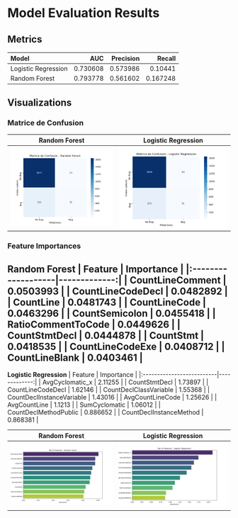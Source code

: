 # Model Evaluation Results

## Metrics
| Model               |      AUC |   Precision |   Recall |
|:--------------------|---------:|------------:|---------:|
| Logistic Regression | 0.730608 |    0.573986 | 0.10441  |
| Random Forest       | 0.793778 |    0.561602 | 0.167248 |

## Visualizations
### Matrice de Confusion
|**Random Forest** | **Logistic Regression**|
:-----------------:|:-----------------------:
![Confusion Matrix](cm_rf.png) | ![Confusion Matrix](cm_log_reg.png)

### Feature Importances
**Random Forest**
| Feature            |   Importance |
|:-------------------|-------------:|
| CountLineComment   |    0.0503993 |
| CountLineCodeDecl  |    0.0482892 |
| CountLine          |    0.0481743 |
| CountLineCode      |    0.0463296 |
| CountSemicolon     |    0.0455418 |
| RatioCommentToCode |    0.0449626 |
| CountStmtDecl      |    0.0444878 |
| CountStmt          |    0.0418535 |
| CountLineCodeExe   |    0.0408712 |
| CountLineBlank     |    0.0403461 |
---

**Logistic Regression**
| Feature                   |   Importance |
|:--------------------------|-------------:|
| AvgCyclomatic_x           |     2.11255  |
| CountStmtDecl             |     1.73897  |
| CountLineCodeDecl         |     1.62146  |
| CountDeclClassVariable    |     1.55368  |
| CountDeclInstanceVariable |     1.43016  |
| AvgCountLineCode          |     1.25626  |
| AvgCountLine              |     1.1213   |
| SumCyclomatic             |     1.06012  |
| CountDeclMethodPublic     |     0.886652 |
| CountDeclInstanceMethod   |     0.868381 |

|**Random Forest** | **Logistic Regression**|
:-----------------:|:-----------------------:
![Feature Importances](Random_forest_feature_importances.png) | ![Feature Importances](Logistic_regression_importances.png)
